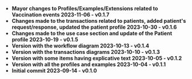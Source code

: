 - <b>Mayor changes to Profiles/Examples/Extensions related to Vaccination events<b> 2023-11-06 - v0.1.7
- <b>Changes made to the transactions related to patients, added patient's request/response, updated the patient profile<b> 2023-10-30 - v0.1.6
- <b>Changes made to the use case section and update of the Patient profile<b> 2023-10-19 - v0.1.5
- <b>Version with the workflow diagram<b> 2023-10-13 - v0.1.4
- <b>Version with the transactions diagrams<b> 2023-10-10 - v0.1.3
- <b>Version with some items having explicative text<b> 2023-10-05 - v0.1.2
- <b>Version with all the profiles and examples<b> 2023-10-04 - v0.1.1
- <b>Initial commit<b> 2023-09-14 - v0.1.0